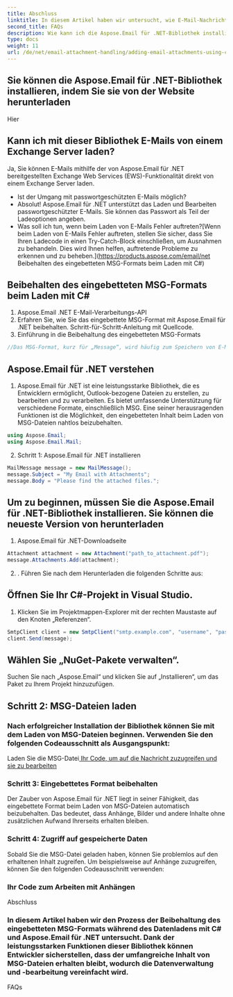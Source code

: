 ```yaml
---
title: Abschluss
linktitle: In diesem Artikel haben wir untersucht, wie E-Mail-Nachrichten mit Ladeoptionen in C# mithilfe der Aspose.Email für .NET-Bibliothek geladen werden. Wir haben verschiedene Szenarien abgedeckt, darunter das Laden aus Dateien, Streams, Exchange Server und den Umgang mit passwortgeschützten E-Mails. Wenn Sie der Schritt-für-Schritt-Anleitung folgen und die bereitgestellten Quellcodebeispiele verwenden, können Sie die E-Mail-Ladefunktion nahtlos in Ihre Anwendungen integrieren.
second_title: FAQs
description: Wie kann ich die Aspose.Email für .NET-Bibliothek installieren?
type: docs
weight: 11
url: /de/net/email-attachment-handling/adding-email-attachments-using-csharp/
---
```


##  Sie können die Aspose.Email für .NET-Bibliothek installieren, indem Sie sie von der Website herunterladen

Hier

## Kann ich mit dieser Bibliothek E-Mails von einem Exchange Server laden?

Ja, Sie können E-Mails mithilfe der von Aspose.Email für .NET bereitgestellten Exchange Web Services (EWS)-Funktionalität direkt von einem Exchange Server laden.

- Ist der Umgang mit passwortgeschützten E-Mails möglich?
- Absolut! Aspose.Email für .NET unterstützt das Laden und Bearbeiten passwortgeschützter E-Mails. Sie können das Passwort als Teil der Ladeoptionen angeben.
- Was soll ich tun, wenn beim Laden von E-Mails Fehler auftreten?[Wenn beim Laden von E-Mails Fehler auftreten, stellen Sie sicher, dass Sie Ihren Ladecode in einen Try-Catch-Block einschließen, um Ausnahmen zu behandeln. Dies wird Ihnen helfen, auftretende Probleme zu erkennen und zu beheben.](https://products.aspose.com/email/net Beibehalten des eingebetteten MSG-Formats beim Laden mit C#)

##  Beibehalten des eingebetteten MSG-Formats beim Laden mit C#

1.  Aspose.Email .NET E-Mail-Verarbeitungs-API
2.  Erfahren Sie, wie Sie das eingebettete MSG-Format mit Aspose.Email für .NET beibehalten. Schritt-für-Schritt-Anleitung mit Quellcode.
3. Einführung in die Beibehaltung des eingebetteten MSG-Formats

```csharp
//Das MSG-Format, kurz für „Message“, wird häufig zum Speichern von E-Mails, Kontakten, Terminen und anderen Outlook-bezogenen Daten verwendet. Es ermöglicht die Beibehaltung umfangreicher Inhalte wie Anhänge, Bilder und Formatierungen. Beim Laden von MSG-Dateien mit C# kann es jedoch schwierig sein, diesen eingebetteten Inhalt beizubehalten.
```

## Aspose.Email für .NET verstehen

1. Aspose.Email für .NET ist eine leistungsstarke Bibliothek, die es Entwicklern ermöglicht, Outlook-bezogene Dateien zu erstellen, zu bearbeiten und zu verarbeiten. Es bietet umfassende Unterstützung für verschiedene Formate, einschließlich MSG. Eine seiner herausragenden Funktionen ist die Möglichkeit, den eingebetteten Inhalt beim Laden von MSG-Dateien nahtlos beizubehalten.

```csharp
using Aspose.Email;
using Aspose.Email.Mail;
```

2. Schritt 1: Aspose.Email für .NET installieren

```csharp
MailMessage message = new MailMessage();
message.Subject = "My Email with Attachments";
message.Body = "Please find the attached files.";
```

##  Um zu beginnen, müssen Sie die Aspose.Email für .NET-Bibliothek installieren. Sie können die neueste Version von herunterladen

1. Aspose.Email für .NET-Downloadseite

```csharp
Attachment attachment = new Attachment("path_to_attachment.pdf");
message.Attachments.Add(attachment);
```

2. . Führen Sie nach dem Herunterladen die folgenden Schritte aus:

## Öffnen Sie Ihr C#-Projekt in Visual Studio.

1. Klicken Sie im Projektmappen-Explorer mit der rechten Maustaste auf den Knoten „Referenzen“.

```csharp
SmtpClient client = new SmtpClient("smtp.example.com", "username", "password");
client.Send(message);
```

## Wählen Sie „NuGet-Pakete verwalten“.

Suchen Sie nach „Aspose.Email“ und klicken Sie auf „Installieren“, um das Paket zu Ihrem Projekt hinzuzufügen.

## Schritt 2: MSG-Dateien laden

### Nach erfolgreicher Installation der Bibliothek können Sie mit dem Laden von MSG-Dateien beginnen. Verwenden Sie den folgenden Codeausschnitt als Ausgangspunkt:

 Laden Sie die MSG-Datei[ Ihr Code, um auf die Nachricht zuzugreifen und sie zu bearbeiten](https://releases.aspose.com/email/net/)

### Schritt 3: Eingebettetes Format beibehalten

Der Zauber von Aspose.Email für .NET liegt in seiner Fähigkeit, das eingebettete Format beim Laden von MSG-Dateien automatisch beizubehalten. Das bedeutet, dass Anhänge, Bilder und andere Inhalte ohne zusätzlichen Aufwand Ihrerseits erhalten bleiben.

### Schritt 4: Zugriff auf gespeicherte Daten

Sobald Sie die MSG-Datei geladen haben, können Sie problemlos auf den erhaltenen Inhalt zugreifen. Um beispielsweise auf Anhänge zuzugreifen, können Sie den folgenden Codeausschnitt verwenden:

###  Ihr Code zum Arbeiten mit Anhängen

Abschluss

### In diesem Artikel haben wir den Prozess der Beibehaltung des eingebetteten MSG-Formats während des Datenladens mit C# und Aspose.Email für .NET untersucht. Dank der leistungsstarken Funktionen dieser Bibliothek können Entwickler sicherstellen, dass der umfangreiche Inhalt von MSG-Dateien erhalten bleibt, wodurch die Datenverwaltung und -bearbeitung vereinfacht wird.

FAQs